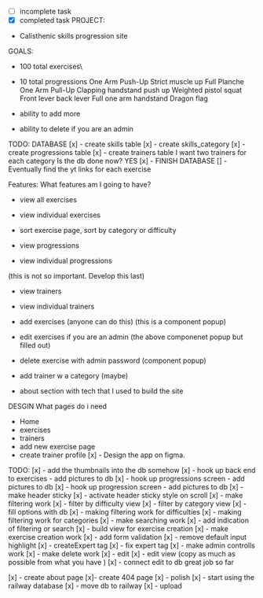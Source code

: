 - [ ] incomplete task
- [x] completed task
      PROJECT:
- Calisthenic skills progression site

GOALS:

- 100 total exercises\
- 10 total progressions
  One Arm Push-Up
  Strict muscle up
  Full Planche
  One Arm Pull-Up
  Clapping handstand push up
  Weighted pistol squat
  Front lever
  back lever
  Full one arm handstand
  Dragon flag

- ability to add more
- ability to delete if you are an admin

TODO:
DATABASE
[x] - create skills table
[x] - create skills_category
[x] - create progressions table
[x] - create trainers table
I want two trainers for each category
Is the db done now? YES
[x] - FINISH DATABASE
[] - Eventually find the yt links for each exercise

<!--  -->

Features: What features am I going to have?

- view all exercises
- view individual exercises
- sort exercise page, sort by category or difficulty

- view progressions
- view individual progressions

(this is not so important. Develop this last)

- view trainers
- view individual trainers

- add exercises (anyone can do this) (this is a component popup)
- edit exercises if you are an admin (the above componenet popup but filled out)
- delete exercise with admin password (component popup)

- add trainer w a category (maybe)

- about section with tech that I used to build the site

DESGIN
What pages do i need

- Home
- exercises
- trainers
- add new exercise page
- create trainer profile
  [x] - Design the app on figma.

TODO:
[x] - add the thumbnails into the db somehow
[x] - hook up back end to exercises - add pictures to db
[x] - hook up progressions screen - add pictures to db
[x] - hook up progression screen - add pictures to db
[x] - make header sticky
[x] - activate header sticky style on scroll
[x] - make filtering work
[x] - filter by difficulty view
[x] - filter by category view
[x] - fill options with db
[x] - making filtering work for difficulties
[x] - making filtering work for categories
[x] - make searching work
[x] - add indication of filtering or search
[x] - build view for exercise creation
[x] - make exercise creation work
[x] - add form validation
[x] - remove default input highlight
[x] - createExpert tag
[x] - fix expert tag
[x] - make admin controlls work
[x] - make delete work
[x] - edit
[x] - edit view (copy as much as possible from what you have )
[x] - connect edit to db
great job so far

[x] - create about page
[x]- create 404 page
[x] - polish
[x] - start using the railway database
[x] - move db to railway 
[x] - upload
